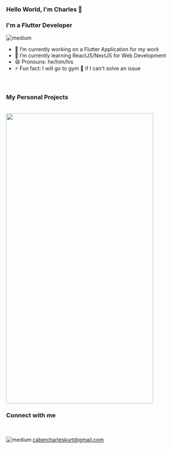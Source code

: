 ### Hello World, I'm Charles 👋

### I'm a Flutter Developer

<img alt="medium" src= "https://img.shields.io/badge/Flutter-02569B?style=for-the-badge&logo=flutter&logoColor=white" />


- 🔭 I’m currently working on a Flutter Application for my work
- 🌱 I’m currently learning ReactJS/NextJS for Web Development
- 😄 Pronouns: he/him/his
- ⚡ Fun fact: I will go to gym :muscle: if I can't solve an issue 

</br>

### My Personal Projects

</br>

<img src="https://github.com/ckc64/ckc64/blob/master/brigada%20GIF.gif" width="400" height="790">


</br>

### Connect with me

</br>

cabercharleskurt@gmail.com
<img align="left" alt="medium" src="https://img.shields.io/badge/Gmail-D14836?style=for-the-badge&logo=gmail&logoColor=white" />
